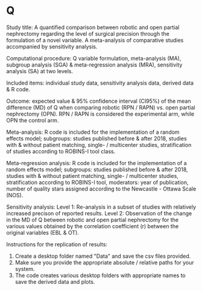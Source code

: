 # Q

Study title: A quantified comparison between robotic and open partial nephrectomy regarding the level of surgical precision through the formulation of a novel variable. A meta-analysis of comparative studies accompanied by sensitivity analysis.

Computational procedure: Q variable formulation, meta-analysis (MA), subgroup analysis (SGA) & meta-regression analysis (MRA), sensitivity analysis (SA) at two levels.

Included items: individual study data, sensitivity analysis data, derived data & R code.

Outcome: expected value & 95% confidence interval (CI95%) of the mean difference (MD) of Q when comparing robotic (RPN / RAPN) vs. open partial nephrectomy (OPN). RPN / RAPN is considered the experimental arm, while OPN the control arm.

Meta-analysis: R code is included for the implementation of a random effects model; subgroups: studies published before & after 2018, studies with & without patient matching, single- / multicenter studies, stratification of studies according to ROBINS-I tool class.

Meta-regression analysis: R code is included for the implementation of a random effects model; subgroups: studies published before & after 2018, studies with & without patient matching, single- / multicenter studies, stratification according to ROBINS-I tool, moderators: year of publication, number of quality stars assigned according to the Newcastle - Ottawa Scale (NOS).

Sensitivity analysis: Level 1: Re-analysis in a subset of studies with relatively increased precison of reported results. Level 2: Observation of the change in the MD of Q between robotic and open partial nephrectomy for the various values obtained by the correlation coefficient (r) between the original variables (EBL & OT).

Instructions for the replication of results: 
   1. Create a desktop folder named "Data" and save the csv files provided.
   2. Make sure you provide the appropriate absolute / relative paths for your system.
   3. The code creates various desktop folders with appropriate names to save the derived data and plots.
